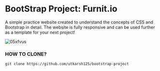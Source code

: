 # BootStrap Project: Furnit.io

A simple practice website created to understand the concepts of CSS and Bootstrap in detail. The website is fully responsive and can be used further as a template for your next project!

![05xfvus](https://github.com/utkarsh125/bootstrap-project/assets/63429238/f68f97bd-618c-4ab6-9e88-c662cad73827)

### HOW TO CLONE?
```git clone https://github.com/utkarsh125/bootstrap-project ```

